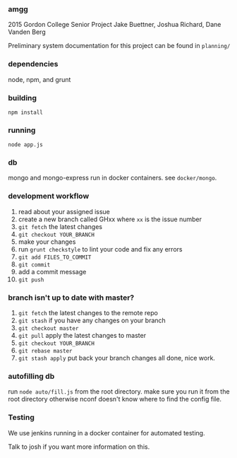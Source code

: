 ### amgg
2015 Gordon College Senior Project
Jake Buettner, Joshua Richard, Dane Vanden Berg

Preliminary system documentation for this project can be found in `planning/`

### dependencies
node, npm, and grunt

### building
`npm install`

### running
`node app.js`

### db
mongo and mongo-express run in docker containers. see `docker/mongo`.

### development workflow
1. read about your assigned issue
2. create a new branch called GHxx where `xx` is the issue number
3. `git fetch` the latest changes
4. `git checkout YOUR_BRANCH`
5. make your changes
6. run `grunt checkstyle` to lint your code and fix any errors
7. `git add FILES_TO_COMMIT`
8. `git commit`
9. add a commit message
10. `git push`

### branch isn't up to date with master?
1. `git fetch` the latest changes to the remote repo
2. `git stash` if you have any changes on your branch
3. `git checkout master`
4. `git pull` apply the latest changes to master
5. `git checkout YOUR_BRANCH`
6. `git rebase master`
7. `git stash apply` put back your branch changes
all done, nice work.

### autofilling db
run `node auto/fill.js` from the root directory. make sure you run it from the root directory otherwise nconf doesn't know where to find the config file.

### Testing
We use jenkins running in a docker container for automated testing.

Talk to josh if you want more information on this.
